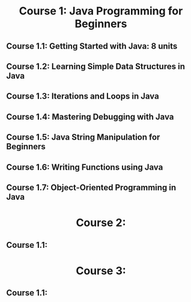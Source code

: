 <h1 align='center'> Course 1: Java Programming for Beginners </h1> 

## Course 1.1: Getting Started with Java: 8 units
## Course 1.2: Learning Simple Data Structures in Java
## Course 1.3: Iterations and Loops in Java
## Course 1.4: Mastering Debugging with Java
## Course 1.5: Java String Manipulation for Beginners
## Course 1.6: Writing Functions using Java
## Course 1.7: Object-Oriented Programming in Java

<h1 align='center'> Course 2:  </h1> 

## Course 1.1:

<h1 align='center'> Course 3:  </h1> 

## Course 1.1:

